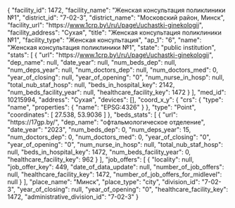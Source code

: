 {
    "facility_id": 1472,
    "facility_name": "Женская консультация поликлиники №1",
    "district_id": "7-02-3",
    "district_name": "Московский район, Минск",
    "facility_url": "https:\/\/www.1crp.by\/ru\/page\/uchastki-ginekologii",
    "facility_address": "Сухая",
    "title": "Женская консультация поликлиники №1",
    "facility_type": "Женская консультация",
    "ap_1": "6",
    "name": "Женская консультация поликлиники №1",
    "state": "public institution",
    "stats": [
        {
            "url": "https:\/\/www.1crp.by\/ru\/page\/uchastki-ginekologii",
            "dep_name": null,
            "date_year": null,
            "num_beds_dep": null,
            "num_deps_year": null,
            "num_doctors_dep": null,
            "num_doctors_med": 0,
            "year_of_closing": null,
            "year_of_opening": "0",
            "num_nurse_in_hosp": null,
            "total_nub_staf_hosp": null,
            "beds_in_hospital_key": 2142,
            "num_beds_facility_year": null,
            "healthcare_facility_key": 1472
        }
    ],
    "med_id": 10215994,
    "address": "Сухая",
    "devices": [],
    "coord_x_y": {
        "crs": {
            "type": "name",
            "properties": {
                "name": "EPSG:4326"
            }
        },
        "type": "Point",
        "coordinates": [
            27.538,
            53.9036
        ]
    },
    "beds_stats": [
        {
            "url": "https:\/\/17gp.by\/",
            "dep_name": "офтальмологическое отделение",
            "date_year": "2023",
            "num_beds_dep": 0,
            "num_deps_year": 15,
            "num_doctors_dep": 0,
            "num_doctors_med": 0,
            "year_of_closing": "0",
            "year_of_opening": "0",
            "num_nurse_in_hosp": null,
            "total_nub_staf_hosp": null,
            "beds_in_hospital_key": 1472,
            "num_beds_facility_year": 0,
            "healthcare_facility_key": 962
        }
    ],
    "job_offers": [
        {
            "locality": null,
            "job_offer_key": 449,
            "date_of_data_update": null,
            "number_of_job_offers": null,
            "healthcare_facility_key": 1472,
            "number_of_job_offers_for_midlevel": null
        }
    ],
    "place_name": "Минск",
    "place_type": "city",
    "division_id": "7-02-3",
    "year_of_closing": null,
    "year_of_opening": "0",
    "healthcare_facility_key": 1472,
    "administrative_division_id": "7-02-3"
}